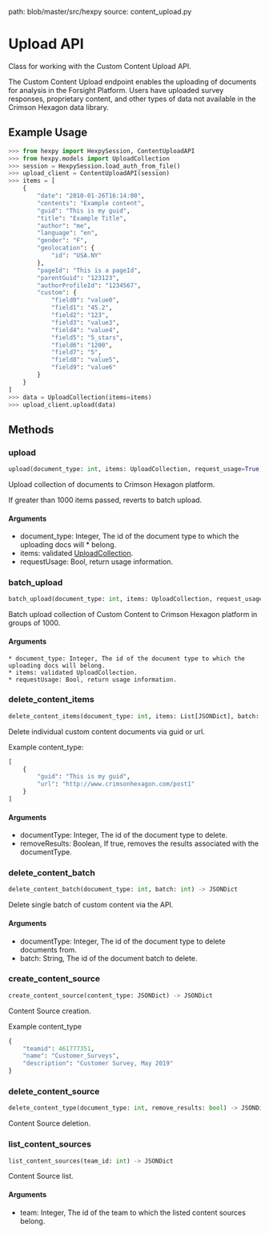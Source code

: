 path: blob/master/src/hexpy
source: content_upload.py

Upload API
=========

Class for working with the Custom Content Upload API.

The Custom Content Upload endpoint enables the uploading of documents for analysis in the Forsight Platform.
Users have uploaded survey responses, proprietary content, and other types of data not available in the Crimson Hexagon data library.

## Example Usage
<div class="termy">

```python
>>> from hexpy import HexpySession, ContentUploadAPI
>>> from hexpy.models import UploadCollection
>>> session = HexpySession.load_auth_from_file()
>>> upload_client = ContentUploadAPI(session)
>>> items = [
    {
        "date": "2010-01-26T16:14:00",
        "contents": "Example content",
        "guid": "This is my guid",
        "title": "Example Title",
        "author": "me",
        "language": "en",
        "gender": "F",
        "geolocation": {
            "id": "USA.NY"
        },
        "pageId": "This is a pageId",
        "parentGuid": "123123",
        "authorProfileId": "1234567",
        "custom": {
            "field0": "value0",
            "field1": "45.2",
            "field2": "123",
            "field3": "value3",
            "field4": "value4",
            "field5": "5_stars",
            "field6": "1200",
            "field7": "5",
            "field8": "value5",
            "field9": "value6"
        }
    }
]
>>> data = UploadCollection(items=items)
>>> upload_client.upload(data)
```
</div>

## Methods

### upload
```python
upload(document_type: int, items: UploadCollection, request_usage=True) -> JSONDict
```
Upload collection of documents to Crimson Hexagon platform.

If greater than 1000 items passed, reverts to batch upload.

#### Arguments
* document_type: Integer, The id of the document type to which the uploading docs will * belong.
* items: validated [UploadCollection](Data_Validation.#uploadcollection]).
* requestUsage: Bool, return usage information.

### batch_upload
```python
batch_upload(document_type: int, items: UploadCollection, request_usage=True) -> JSONDict
```
Batch upload collection of Custom Content to Crimson Hexagon platform in groups of 1000.

#### Arguments
    * document_type: Integer, The id of the document type to which the uploading docs will belong.
    * items: validated UploadCollection.
    * requestUsage: Bool, return usage information.

### delete_content_items
```python
delete_content_items(document_type: int, items: List[JSONDict], batch: str = None) -> JSONDict:
```
Delete individual custom content documents via guid or url.

Example content_type:
```python
[
    {
        "guid": "This is my guid",
        "url": "http://www.crimsonhexagon.com/post1"
    }
]
```

#### Arguments
* documentType: Integer, The id of the document type to delete.
* removeResults: Boolean, If true, removes the results associated with the documentType.

### delete_content_batch
```python
delete_content_batch(document_type: int, batch: int) -> JSONDict
```
Delete single batch of custom content via the API.

#### Arguments
* documentType: Integer, The id of the document type to delete documents from.
* batch: String, The id of the document batch to delete.

### create_content_source
```python
create_content_source(content_type: JSONDict) -> JSONDict
```
Content Source creation.

Example content_type
```python
{
    "teamid": 461777351,
    "name": "Customer_Surveys",
    "description": "Customer Survey, May 2019"
}
```

### delete_content_source
```python
delete_content_type(document_type: int, remove_results: bool) -> JSONDict
```
Content Source deletion.

### list_content_sources
```python
list_content_sources(team_id: int) -> JSONDict
```
Content Source list.

#### Arguments
* team: Integer, The id of the team to which the listed content sources belong.